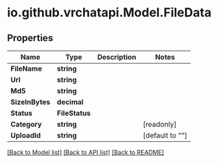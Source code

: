 
# io.github.vrchatapi.Model.FileData

## Properties

Name | Type | Description | Notes
------------ | ------------- | ------------- | -------------
**FileName** | **string** |  | 
**Url** | **string** |  | 
**Md5** | **string** |  | 
**SizeInBytes** | **decimal** |  | 
**Status** | **FileStatus** |  | 
**Category** | **string** |  | [readonly] 
**UploadId** | **string** |  | [default to ""]

[[Back to Model list]](../README.md#documentation-for-models)
[[Back to API list]](../README.md#documentation-for-api-endpoints)
[[Back to README]](../README.md)

